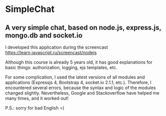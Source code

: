 # SimpleChat

## A very simple chat, based on node.js, express.js, mongo.db and socket.io

I developed this application during the screencast https://learn.javascript.ru/screencast/nodejs

Although this course is already 5 years old, it has good explanations for basic things: authorization, logging, ejs templates, etc.

For some complication, I used the latest versions of all modules and applications (Expressjs 4, Bootstrap 4, socket.io 2.1.1, etc.). Therefore, I encountered several errors, because the syntax and logic of the modules changed slightly. Nevertheless, Google and Stackoverflow have helped me many times, and it worked out!

P.S.: sorry for bad English =)
